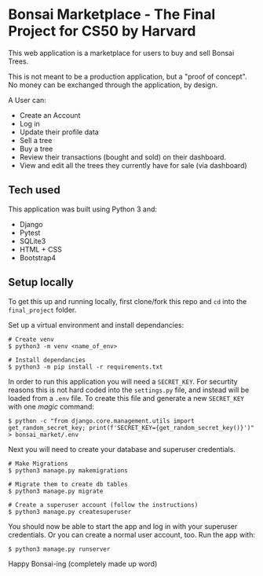 # Bonsai Marketplace - The Final Project for CS50 by Harvard

This web application is a marketplace for users to buy and sell Bonsai Trees. 

This is not meant to be a production application, but a "proof of concept". No money can be exchanged through the application, by design.

A User can:
- Create an Account
- Log in
- Update their profile data
- Sell a tree
- Buy a tree
- Review their transactions (bought and sold) on their dashboard.
- View and edit all the trees they currently have for sale (via dashboard)

## Tech used

This application was built using Python 3 and:
- Django
- Pytest
- SQLite3
- HTML + CSS
- Bootstrap4

## Setup locally

To get this up and running locally, first clone/fork this repo and `cd` into the `final_project` folder. 

Set up a virtual environment and install dependancies:
```shell
# Create venv
$ python3 -m venv <name_of_env>

# Install dependancies
$ python3 -m pip install -r requirements.txt
```

In order to run this application you will need a `SECRET_KEY`. For securtity reasons this is not hard coded into the `settings.py` file, and instead will be loaded from a `.env` file. To create this file and generate a new `SECRET_KEY` with one _magic_ command:

```shell
$ python -c "from django.core.management.utils import get_random_secret_key; print(f'SECRET_KEY={get_random_secret_key()}')" > bonsai_market/.env
```

Next you will need to create your database and superuser credentials.

```shell
# Make Migrations
$ python3 manage.py makemigrations

# Migrate them to create db tables
$ python3 manage.py migrate

# Create a superuser account (follow the instructions)
$ python3 manage.py createsuperuser
```

You should now be able to start the app and log in with your superuser credentials. Or you can create a normal user account, too. Run the app with:
```shell
$ python3 manage.py runserver
```

Happy Bonsai-ing (completely made up word)
